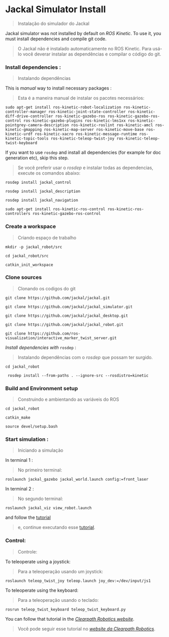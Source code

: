 # Jackal Simulator Install
> Instalação do simulador do Jackal

Jackal simulator was not installed by default on *ROS Kinetic*. To use it, you must install dependencies and compile git code.
> O Jackal não é instalado automaticamente no ROS Kinetic. Para usá-lo você deverar instalar as dependências e compilar o código do git. 


### Install dependencies :
> Instalando dependências
 
This is *manual* way to install necessary packages :
> Esta é a maneira manual de instalar os pacotes necessários:

```
sudo apt-get install ros-kinetic-robot-localization ros-kinetic-controller-manager ros-kinetic-joint-state-controller ros-kinetic-diff-drive-controller ros-kinetic-gazebo-ros ros-kinetic-gazebo-ros-control ros-kinetic-gazebo-plugins ros-kinetic-lms1xx ros-kinetic-pointgrey-camera-description ros-kinetic-roslint ros-kinetic-amcl ros-kinetic-gmapping ros-kinetic-map-server ros-kinetic-move-base ros-kinetic-urdf ros-kinetic-xacro ros-kinetic-message-runtime ros-kinetic-topic-tools ros-kinetic-teleop-twist-joy ros-kinetic-teleop-twist-keyboard
```
If you want to use `rosdep` and install all dependencies (for example for doc generation etc), skip this step.
> Se você preferir usar o *rosdep* e instalar todas as dependencias, execute os comandos abaixo:
 
`
rosdep install jackal_control
`

`
rosdep install jackal_description
`

`
rosdep install jackal_navigation
`

`
sudo apt-get install ros-kinetic-ros-control ros-kinetic-ros-controllers ros-kinetic-gazebo-ros-control
`


### Create a workspace 
> Criando espaço de trabalho
 
`
mkdir -p jackal_robot/src
`

`cd jackal_robot/src
`

`catkin_init_workspace
`
### Clone sources
> Clonando os codigos do git

`
git clone https://github.com/jackal/jackal.git
`

`
git clone https://github.com/jackal/jackal_simulator.git
`

`
git clone https://github.com/jackal/jackal_desktop.git
`

`
git clone https://github.com/jackal/jackal_robot.git
`

`
git clone https://github.com/ros-visualization/interactive_marker_twist_server.git
`

*Install dependencies with* `rosdep` : 
> Instalando dependências com o *rosdep* que possam ter surgido.

`
cd jackal_robot
`

` 
rosdep install --from-paths . --ignore-src --rosdistro=kinetic
`
### Build and Environment setup
>Construindo e ambientando as variáveis do ROS

`
cd jackal_robot
`

`
catkin_make
`

`
source devel/setup.bash
`
### Start simulation : 
> Iniciando a simulação

In terminal 1 :
> No primeiro terminal: 

```
roslaunch jackal_gazebo jackal_world.launch config:=front_laser
```
In terminal 2 :
> No segundo terminal:

```
roslaunch jackal_viz view_robot.launch
```
and follow the [tutorial](http://docs.ros.org/indigo/api/jackal_tutorials/html/simulation.html)
> e, continue executando esse [tutorial](http://docs.ros.org/indigo/api/jackal_tutorials/html/simulation.html).

### Control:
> Controle:

To teleoperate using a joystick:
> Para a teleoperação usando um joystick:

`
roslaunch teleop_twist_joy teleop.launch joy_dev:=/dev/input/js1
`

To teleoperate using the keyboard:
> Para a teleoperação usando o teclado:

`
rosrun teleop_twist_keyboard teleop_twist_keyboard.py
`

You can follow that tutorial in the [*Clearpath Robotics website*](http://www.clearpathrobotics.com/assets/guides/jackal).
> Você pode seguir esse tutorial no [*website da Clearpath Robotics*](http://www.clearpathrobotics.com/assets/guides/jackal).
